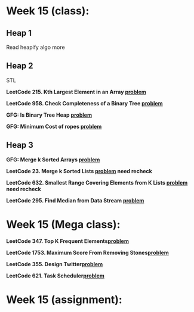 # Week 15 (class):

## Heap 1

Read heapify algo more

## Heap 2

STL <br/>

**LeetCode 215. Kth Largest Element in an Array [problem](https://leetcode.com/problems/kth-largest-element-in-an-array/)**

**LeetCode 958. Check Completeness of a Binary Tree [problem](https://leetcode.com/problems/check-completeness-of-a-binary-tree/)**

**GFG: Is Binary Tree Heap [problem](https://www.geeksforgeeks.org/problems/is-binary-tree-heap/1)**

**GFG: Minimum Cost of ropes [problem](https://www.geeksforgeeks.org/problems/minimum-cost-of-ropes-1587115620/1)**

## Heap 3

**GFG: Merge k Sorted Arrays [problem](https://www.geeksforgeeks.org/problems/merge-k-sorted-arrays/1)**

**LeetCode 23. Merge k Sorted Lists [problem](https://leetcode.com/problems/merge-k-sorted-lists/) need recheck**

**LeetCode 632. Smallest Range Covering Elements from K Lists [problem](https://leetcode.com/problems/smallest-range-covering-elements-from-k-lists/) need recheck**

**LeetCode 295. Find Median from Data Stream [problem](https://leetcode.com/problems/find-median-from-data-stream/)**

# Week 15 (Mega class):

**LeetCode 347. Top K Frequent Elements[problem](https://leetcode.com/problems/top-k-frequent-elements/)**

**LeetCode 1753. Maximum Score From Removing Stones[problem](https://leetcode.com/problems/maximum-score-from-removing-stones/)**

**LeetCode 355. Design Twitter[problem](https://leetcode.com/problems/design-twitter/)**

**LeetCode 621. Task Scheduler[problem](https://leetcode.com/problems/task-scheduler/)**

# Week 15 (assignment):
